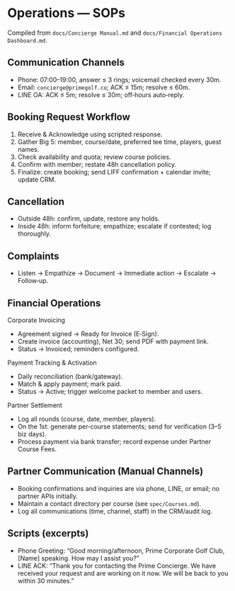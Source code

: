 # Operations — SOPs

Compiled from `docs/Concierge Manual.md` and `docs/Financial Operations Dashboard.md`.

## Communication Channels
- Phone: 07:00–19:00, answer ≤ 3 rings; voicemail checked every 30m.
- Email: `concierge@primegolf.co`; ACK ≤ 15m; resolve ≤ 60m.
- LINE OA: ACK ≤ 5m; resolve ≤ 30m; off‑hours auto‑reply.

## Booking Request Workflow
1) Receive & Acknowledge using scripted response.
2) Gather Big 5: member, course/date, preferred tee time, players, guest names.
3) Check availability and quota; review course policies.
4) Confirm with member; restate 48h cancellation policy.
5) Finalize: create booking; send LIFF confirmation + calendar invite; update CRM.

## Cancellation
- Outside 48h: confirm, update, restore any holds.
- Inside 48h: inform forfeiture; empathize; escalate if contested; log thoroughly.

## Complaints
- Listen → Empathize → Document → Immediate action → Escalate → Follow‑up.

## Financial Operations
Corporate Invoicing
- Agreement signed → Ready for Invoice (E‑Sign).
- Create invoice (accounting), Net 30; send PDF with payment link.
- Status → Invoiced; reminders configured.

Payment Tracking & Activation
- Daily reconciliation (bank/gateway).
- Match & apply payment; mark paid.
- Status → Active; trigger welcome packet to member and users.

Partner Settlement
- Log all rounds (course, date, member, players).
- On the 1st: generate per‑course statements; send for verification (3–5 biz days).
- Process payment via bank transfer; record expense under Partner Course Fees.

## Partner Communication (Manual Channels)
- Booking confirmations and inquiries are via phone, LINE, or email; no partner APIs initially.
- Maintain a contact directory per course (see `spec/Courses.md`).
- Log all communications (time, channel, staff) in the CRM/audit log.

## Scripts (excerpts)
- Phone Greeting: “Good morning/afternoon, Prime Corporate Golf Club, [Name] speaking. How may I assist you?”
- LINE ACK: “Thank you for contacting the Prime Concierge. We have received your request and are working on it now. We will be back to you within 30 minutes.”
